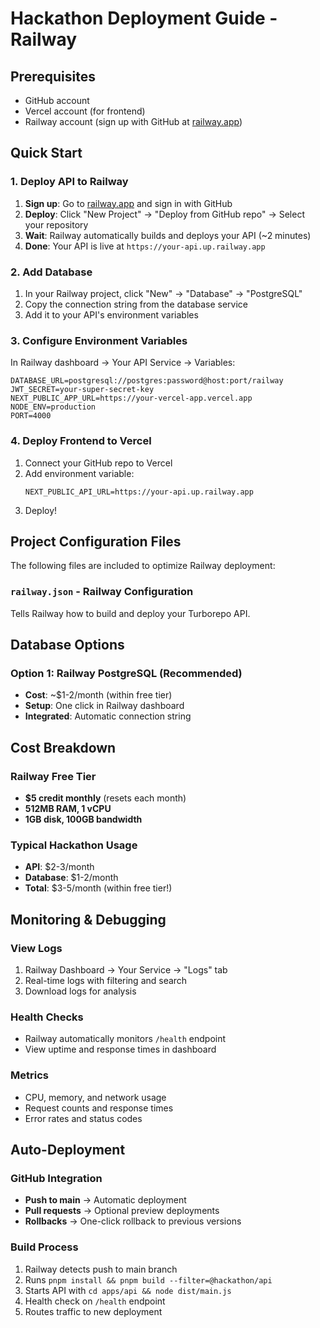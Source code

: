 # Hackathon Deployment Guide - Railway

## Prerequisites

- GitHub account
- Vercel account (for frontend)
- Railway account (sign up with GitHub at [railway.app](https://railway.app))

## Quick Start

### 1. Deploy API to Railway

1. **Sign up**: Go to [railway.app](https://railway.app) and sign in with GitHub
2. **Deploy**: Click "New Project" → "Deploy from GitHub repo" → Select your repository
3. **Wait**: Railway automatically builds and deploys your API (~2 minutes)
4. **Done**: Your API is live at `https://your-api.up.railway.app`

### 2. Add Database

1. In your Railway project, click "New" → "Database" → "PostgreSQL"
2. Copy the connection string from the database service
3. Add it to your API's environment variables

### 3. Configure Environment Variables

In Railway dashboard → Your API Service → Variables:

```env
DATABASE_URL=postgresql://postgres:password@host:port/railway
JWT_SECRET=your-super-secret-key
NEXT_PUBLIC_APP_URL=https://your-vercel-app.vercel.app
NODE_ENV=production
PORT=4000
```

### 4. Deploy Frontend to Vercel

1. Connect your GitHub repo to Vercel
2. Add environment variable:
   ```env
   NEXT_PUBLIC_API_URL=https://your-api.up.railway.app
   ```
3. Deploy!

## Project Configuration Files

The following files are included to optimize Railway deployment:

### `railway.json` - Railway Configuration

Tells Railway how to build and deploy your Turborepo API.

## Database Options

### Option 1: Railway PostgreSQL (Recommended)

- **Cost**: ~$1-2/month (within free tier)
- **Setup**: One click in Railway dashboard
- **Integrated**: Automatic connection string

## Cost Breakdown

### Railway Free Tier

- **$5 credit monthly** (resets each month)
- **512MB RAM, 1 vCPU**
- **1GB disk, 100GB bandwidth**

### Typical Hackathon Usage

- **API**: $2-3/month
- **Database**: $1-2/month
- **Total**: $3-5/month (within free tier!)

## Monitoring & Debugging

### View Logs

1. Railway Dashboard → Your Service → "Logs" tab
2. Real-time logs with filtering and search
3. Download logs for analysis

### Health Checks

- Railway automatically monitors `/health` endpoint
- View uptime and response times in dashboard

### Metrics

- CPU, memory, and network usage
- Request counts and response times
- Error rates and status codes

## Auto-Deployment

### GitHub Integration

- **Push to main** → Automatic deployment
- **Pull requests** → Optional preview deployments
- **Rollbacks** → One-click rollback to previous versions

### Build Process

1. Railway detects push to main branch
2. Runs `pnpm install && pnpm build --filter=@hackathon/api`
3. Starts API with `cd apps/api && node dist/main.js`
4. Health check on `/health` endpoint
5. Routes traffic to new deployment
